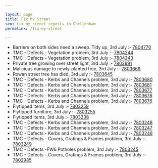 ```yaml
---

layout: page
title: Fix My Street
seo: fix my street reports in Cheltenham
permalink: /fix-my-street

---
```


<!-- fix_marker starts -->

- Barriers on both sides need a sweep. Tidy up, 3rd July :- [7804770](https://www.fixmystreet.com/report/7804770)
- TMC - Defects - Vegetation problem, 3rd July :- [7804244](https://www.fixmystreet.com/report/7804244)
- TMC - Defects - Vegetation problem, 3rd July :- [7804243](https://www.fixmystreet.com/report/7804243)
- Private tree growing over street light, 3rd July :- [7803991](https://www.fixmystreet.com/report/7803991)
- Malicious damage to newly-planted tree, 3rd July :- [7803669](https://www.fixmystreet.com/report/7803669)
- Rowan street tree has died, 3rd July :- [7803645](https://www.fixmystreet.com/report/7803645)
- TMC - Defects - Kerbs and Channels problem, 3rd July :- [7803680](https://www.fixmystreet.com/report/7803680)
- TMC - Defects - Kerbs and Channels problem, 3rd July :- [7803681](https://www.fixmystreet.com/report/7803681)
- TMC - Defects - Kerbs and Channels problem, 3rd July :- [7803677](https://www.fixmystreet.com/report/7803677)
- TMC - Defects - Kerbs and Channels problem, 3rd July :- [7803678](https://www.fixmystreet.com/report/7803678)
- TMC - Defects - Kerbs and Channels problem, 3rd July :- [7803676](https://www.fixmystreet.com/report/7803676)
- Flytipped items, 3rd July :- [7803259](https://www.fixmystreet.com/report/7803259)
- Flytipped furniture, 3rd July :- [7803255](https://www.fixmystreet.com/report/7803255)
- Flytipped items, 3rd July :- [7803238](https://www.fixmystreet.com/report/7803238)
- TMC - Defects - Kerbs and Channels problem, 3rd July :- [7803248](https://www.fixmystreet.com/report/7803248)
- TMC - Defects - Kerbs and Channels problem, 3rd July :- [7803247](https://www.fixmystreet.com/report/7803247)
- TMC - Defects - Kerbs and Channels problem, 3rd July :- [7803246](https://www.fixmystreet.com/report/7803246)
- TMC - Defects - Covers, Gratings & Frames problem, 3rd July :- [7803249](https://www.fixmystreet.com/report/7803249)
- TMC - Defects -FW6 Potholes problem, 3rd July :- [7803245](https://www.fixmystreet.com/report/7803245)
- TMC - Defects - Covers, Gratings & Frames problem, 3rd July :- [7802985](https://www.fixmystreet.com/report/7802985)

<!-- fix_marker ends -->